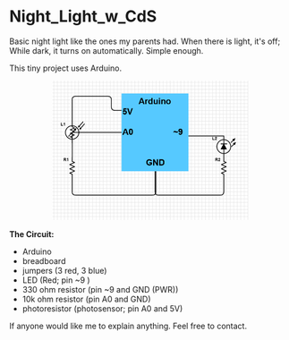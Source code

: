 # Night_Light_w_CdS
Basic night light like the ones my parents had. When there is light, it's off; While dark, it turns on automatically. Simple enough.

This tiny project uses Arduino.

<p align="center">
  <img src="schematic.PNG" width="350" title="Schematic of Circuit">
</p>

<b> The Circuit: </b>
<ul>
<li> Arduino </li>
<li> breadboard </li>
<li> jumpers (3 red, 3 blue)</li>
<li> LED (Red; pin ~9 )</li>
<li> 330 ohm resistor (pin ~9 and GND (PWR))</li>
<li> 10k ohm resistor (pin A0 and GND)</li>
<li> photoresistor (photosensor; pin A0 and 5V)</li>
</ul>


If anyone would like me to explain anything. Feel free to contact.
